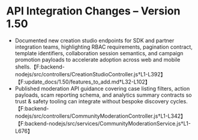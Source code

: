 # API Integration Changes – Version 1.50

- Documented new creation studio endpoints for SDK and partner integration teams, highlighting RBAC requirements, pagination contract, template identifiers, collaboration session semantics, and campaign promotion payloads to accelerate adoption across web and mobile shells.【F:backend-nodejs/src/controllers/CreationStudioController.js†L1-L392】【F:update_docs/1.50/features_to_add.md†L32-L102】
- Published moderation API guidance covering case listing filters, action payloads, scam reporting schema, and analytics summary contracts so trust & safety tooling can integrate without bespoke discovery cycles.【F:backend-nodejs/src/controllers/CommunityModerationController.js†L1-L342】【F:backend-nodejs/src/services/CommunityModerationService.js†L1-L676】

